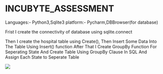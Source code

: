 # INCUBYTE_ASSESSMENT
Languages:- Python3,Sqlite3
platform:-  Pycharm,DBBrowser(for database)

Frist I create the connectivity of database using sqlite.connect

Then I create the hospital table using Create(),
Then Insert Some Data Into The Table Using Insert() function
After That I Create GroupBy Function For Seperating State And Create Table
Using GroupBy Clause In SQL And Assign Each State to Seperate Table

<img src="C://Users//Aniket Ratnaparakhi//Pictures//Screenshots//Screenshot (107).png">
